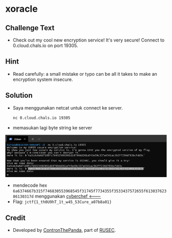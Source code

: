 # xoracle

## Challenge Text
* Check out my cool new encryption service! It's very secure! Connect to 0.cloud.chals.io on port 19305.

## Hint
* Read carefully: a small mistake or typo can be all it takes to make an encryption system insecure.

## Solution

* Saya menggunakan netcat untuk connect ke server.
  ```sh
  nc 0.cloud.chals.io 19305
  ```
* memasukan lagi byte string ke server

![](./Screenshot%202022-04-11%20104523.png)

* mendecode hex `6a6374667b315f746830553968545f31745f7734355f3533437572655f61303762386130317d` menggunakan [cyberchef <---](https://gchq.github.io/CyberChef/#recipe=From_Hex('Auto')&input=NmE2Mzc0NjY3YjMxNWY3NDY4MzA1NTM5Njg1NDVmMzE3NDVmNzczNDM1NWYzNTMzNDM3NTcyNjU1ZjYxMzAzNzYyMzg2MTMwMzE3ZA)
* Flag: `jctf{1_th0U9hT_1t_w45_53Cure_a07b8a01}`

## Credit
* Developed by [ContronThePanda](https://github.com/PAndaContron), part of [RUSEC](https://rusec.github.io/).